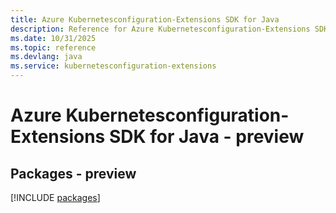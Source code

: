 ```yaml
---
title: Azure Kubernetesconfiguration-Extensions SDK for Java
description: Reference for Azure Kubernetesconfiguration-Extensions SDK for Java
ms.date: 10/31/2025
ms.topic: reference
ms.devlang: java
ms.service: kubernetesconfiguration-extensions
---
```

# Azure Kubernetesconfiguration-Extensions SDK for Java - preview
## Packages - preview
[!INCLUDE [packages](kubernetesconfiguration-extensions-index.md)]